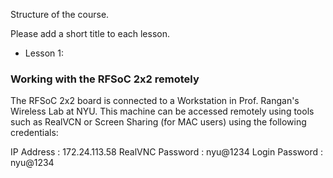 Structure of the course. 

Please add a short title to each lesson. 

- Lesson 1:  

### Working with the RFSoC 2x2 remotely
The RFSoC 2x2 board is connected to a Workstation in Prof. Rangan's Wireless Lab at NYU. This machine can be accessed remotely using tools such as RealVCN or Screen Sharing (for MAC users) using the following credentials:
 
IP Address       : 172.24.113.58
RealVNC Password : nyu@1234
Login Password   : nyu@1234
